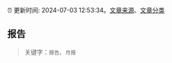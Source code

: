 :alarm_clock: 更新时间: 2024-07-03 12:53:34。[文章来源](/README.md)、[文章分类](/TAGS.md)

## 报告


> 关键字：`报告`、`月报`



